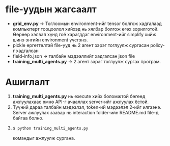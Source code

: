 # file-уудын жагсаалт

* **grid_env.py** -> Тоглоомын environment-ийг tensor болгож хадгалаад компьютерт тооцоолол хийхэд нь хялбар болгож өгөх зорилготой. Өөрөөр хэлвэл хүнд гоё харагддаг environment-ийг simplify хийж шинэ энгийн environment үүсгэнэ.
* pickle өргөтгөлтэй file-ууд нь 2 агент зэрэг тоглуулж сургасан policy-г хадгалсан  
* field-info.json -> талбайн мэдээллийг хадгалсан json file 
* **training_multi_agents.py** -> 2 агент зэрэг тоглуулж сургах програм.

# Ашиглалт
1. **training_multi_agents.py** нь execute хийх боломжтой бөгөөд ажлуулахаас өмнө API-г ачааллах server-ийг ажлуулах ёстой.
2. Түүний дараа талбайн мэдээлэл, token-ий мэдээлэл 2-ийг илгээнэ. Server ажлуулах заавар нь interaction folder-ийн README.md file-д байгаа болно.
3. 
    ```sh
    $ python training_multi_agents.py
    ```
    командыг ажлуулж сургана.
